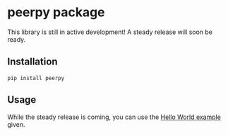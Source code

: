 # peerpy package

This library is still in active development! A steady release will soon be ready.

## Installation

`pip install peerpy`

## Usage

While the steady release is coming, you can use the [Hello World example](https://github.com/Rubilmax/peerpy/blob/master/examples/hello_world.py) given.